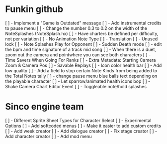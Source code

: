 # Funkin github
[ ] - Implement a "Game is Outdated" message
[ ] - Add instrumental credits to pause menu
[ ] - Change the number 0.3 to 0.2 on the width of the NoteSplashes (NoteSplash.hx)
[ ] - Have charters be defined per difficulty, not per variation
[ ] - No Animation Note Type
[ ] - Translation
[ ] - Unused lock
[ ] - Note Splashes Play for Opponent
[ ] - Sudden Death mode
[ ] - edit the bpm and time signature of a track mid song
[ ] - When there is a duet, zoom out the camera and pointwhere you can see both characters
[ ] - Time Savers When Going For Ranks
[ ] - Extra Metadata: Starting Camera Zoom & Camera Pos
[ ] - Savable Replays
[ ] - Icon color health bar
[ ] - Add low quality
[ ] - Add a field to stop certain Note Kinds from being added to the Total Notes tally
[ ] - change pause menu blue balls text depending on the playable character
[ ] - Let sparrow/animated health icons bop
[ ] - Shake Camera Chart Editor Event
[ ] - Toggleable note/hold splashes

# Sinco engine team
[ ] - Different Sprite Sheet Types for Character Select
[ ] - Experimental Options
[ ] - Add softcoded menus
[ ] - Make it easier to add custom credits
[ ] - Add week creator
[ ] - Add dialogue creator
[ ] - Fix stage creator
[ ] - Add character creator
[ ] - Add mod menu
